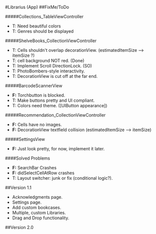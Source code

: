 #Librarius (App)
##FixMe/ToDo


#####Collections_TableViewController
* T: Need beautiful colors
* T: Genres should be displayed

#####ShelveBooks_CollectionViewController
* T: Cells shouldn't overlap decorationView. (estimatedItemSize --> itemSize ?)
* T: cell background NOT red. (Done)
* T: Implement Scroll DirectionLock. (SO)
* T: PhotoBombers-style interactivity.
* T: DecorationView is cut off at the far end.

#####BarcodeScannerView
* **F:** Torchbutton is blocked.
* T: Make buttons pretty and UI compliant.
* T: Colors need theme. ([UIButton appearance])

#####Recommendation_CollectionViewController
* **F:** Cells have no images.
* **F:** DecorationView textfield collision (estimatedItemSize --> itemSize)

#####SettingsView
* **F:** Just look pretty, for now, implement it later.

####Solved Problems
* **F:** SearchBar Crashes
* **F:** didSelectCellAtRow crashes
* T: Layout switcher: junk or fix (conditional logic?).

##Version 1.1
* Acknowledgments page.
* Settings page.
* Add custom bookcases.
* Multiple, custom Libraries.
* Drag and Drop functionality.


##Version 2.0
